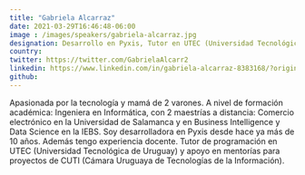 ```yaml
---
title: "Gabriela Alcarraz"
date: 2021-03-29T16:46:48-06:00
image : /images/speakers/gabriela-alcarraz.jpg
designation: Desarrollo en Pyxis, Tutor en UTEC (Universidad Tecnológica de Uruguay)
country: 
twitter: https://twitter.com/GabrielaAlcarr2
linkedin: https://www.linkedin.com/in/gabriela-alcarraz-8383168/?originalSubdomain=uy
github: 
---
```


Apasionada por la tecnología y mamá de 2 varones.
A nivel de formación académica: Ingeniera en Informática, con 2 maestrías a distancia: Comercio electrónico en la Universidad de Salamanca y en Business Intelligence y Data Science en la IEBS.
Soy desarrolladora en Pyxis desde hace ya más de 10 años.
Además tengo experiencia docente. Tutor de programación en UTEC (Universidad Tecnológica de Uruguay) y apoyo en mentorías para proyectos de CUTI (Cámara Uruguaya de Tecnologías de la Información).